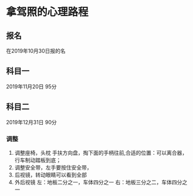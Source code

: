 # 拿驾照的心理路程

## 报名
在2019年10月30日报的名

## 科目一
2019年11月20日 95分

## 科目二
2019年12月31日 90分

### 调整
1. 调整座椅，头枕
手扶方向盘，掏下面的手柄往前,合适的位置：可以离合器，行车制动踏板到底；
2. 调整安全带，左手要按住安全带，
3. 后视镜，转动眼睛可以看到全部
4. 外后视镜
左：地板二分之一，车体四分之一
右：地板三分之二，车体四分之一
